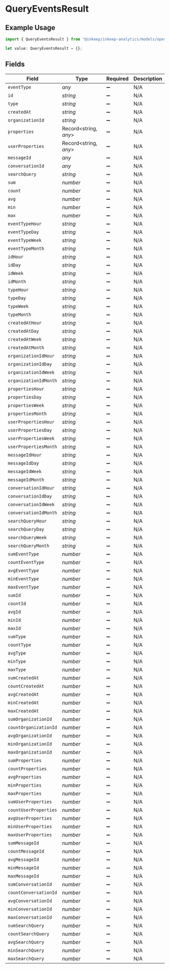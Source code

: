 # QueryEventsResult

## Example Usage

```typescript
import { QueryEventsResult } from "@inkeep/inkeep-analytics/models/operations";

let value: QueryEventsResult = {};
```

## Fields

| Field                 | Type                  | Required              | Description           |
| --------------------- | --------------------- | --------------------- | --------------------- |
| `eventType`           | *any*                 | :heavy_minus_sign:    | N/A                   |
| `id`                  | *string*              | :heavy_minus_sign:    | N/A                   |
| `type`                | *string*              | :heavy_minus_sign:    | N/A                   |
| `createdAt`           | *string*              | :heavy_minus_sign:    | N/A                   |
| `organizationId`      | *string*              | :heavy_minus_sign:    | N/A                   |
| `properties`          | Record<string, *any*> | :heavy_minus_sign:    | N/A                   |
| `userProperties`      | Record<string, *any*> | :heavy_minus_sign:    | N/A                   |
| `messageId`           | *any*                 | :heavy_minus_sign:    | N/A                   |
| `conversationId`      | *any*                 | :heavy_minus_sign:    | N/A                   |
| `searchQuery`         | *string*              | :heavy_minus_sign:    | N/A                   |
| `sum`                 | *number*              | :heavy_minus_sign:    | N/A                   |
| `count`               | *number*              | :heavy_minus_sign:    | N/A                   |
| `avg`                 | *number*              | :heavy_minus_sign:    | N/A                   |
| `min`                 | *number*              | :heavy_minus_sign:    | N/A                   |
| `max`                 | *number*              | :heavy_minus_sign:    | N/A                   |
| `eventTypeHour`       | *string*              | :heavy_minus_sign:    | N/A                   |
| `eventTypeDay`        | *string*              | :heavy_minus_sign:    | N/A                   |
| `eventTypeWeek`       | *string*              | :heavy_minus_sign:    | N/A                   |
| `eventTypeMonth`      | *string*              | :heavy_minus_sign:    | N/A                   |
| `idHour`              | *string*              | :heavy_minus_sign:    | N/A                   |
| `idDay`               | *string*              | :heavy_minus_sign:    | N/A                   |
| `idWeek`              | *string*              | :heavy_minus_sign:    | N/A                   |
| `idMonth`             | *string*              | :heavy_minus_sign:    | N/A                   |
| `typeHour`            | *string*              | :heavy_minus_sign:    | N/A                   |
| `typeDay`             | *string*              | :heavy_minus_sign:    | N/A                   |
| `typeWeek`            | *string*              | :heavy_minus_sign:    | N/A                   |
| `typeMonth`           | *string*              | :heavy_minus_sign:    | N/A                   |
| `createdAtHour`       | *string*              | :heavy_minus_sign:    | N/A                   |
| `createdAtDay`        | *string*              | :heavy_minus_sign:    | N/A                   |
| `createdAtWeek`       | *string*              | :heavy_minus_sign:    | N/A                   |
| `createdAtMonth`      | *string*              | :heavy_minus_sign:    | N/A                   |
| `organizationIdHour`  | *string*              | :heavy_minus_sign:    | N/A                   |
| `organizationIdDay`   | *string*              | :heavy_minus_sign:    | N/A                   |
| `organizationIdWeek`  | *string*              | :heavy_minus_sign:    | N/A                   |
| `organizationIdMonth` | *string*              | :heavy_minus_sign:    | N/A                   |
| `propertiesHour`      | *string*              | :heavy_minus_sign:    | N/A                   |
| `propertiesDay`       | *string*              | :heavy_minus_sign:    | N/A                   |
| `propertiesWeek`      | *string*              | :heavy_minus_sign:    | N/A                   |
| `propertiesMonth`     | *string*              | :heavy_minus_sign:    | N/A                   |
| `userPropertiesHour`  | *string*              | :heavy_minus_sign:    | N/A                   |
| `userPropertiesDay`   | *string*              | :heavy_minus_sign:    | N/A                   |
| `userPropertiesWeek`  | *string*              | :heavy_minus_sign:    | N/A                   |
| `userPropertiesMonth` | *string*              | :heavy_minus_sign:    | N/A                   |
| `messageIdHour`       | *string*              | :heavy_minus_sign:    | N/A                   |
| `messageIdDay`        | *string*              | :heavy_minus_sign:    | N/A                   |
| `messageIdWeek`       | *string*              | :heavy_minus_sign:    | N/A                   |
| `messageIdMonth`      | *string*              | :heavy_minus_sign:    | N/A                   |
| `conversationIdHour`  | *string*              | :heavy_minus_sign:    | N/A                   |
| `conversationIdDay`   | *string*              | :heavy_minus_sign:    | N/A                   |
| `conversationIdWeek`  | *string*              | :heavy_minus_sign:    | N/A                   |
| `conversationIdMonth` | *string*              | :heavy_minus_sign:    | N/A                   |
| `searchQueryHour`     | *string*              | :heavy_minus_sign:    | N/A                   |
| `searchQueryDay`      | *string*              | :heavy_minus_sign:    | N/A                   |
| `searchQueryWeek`     | *string*              | :heavy_minus_sign:    | N/A                   |
| `searchQueryMonth`    | *string*              | :heavy_minus_sign:    | N/A                   |
| `sumEventType`        | *number*              | :heavy_minus_sign:    | N/A                   |
| `countEventType`      | *number*              | :heavy_minus_sign:    | N/A                   |
| `avgEventType`        | *number*              | :heavy_minus_sign:    | N/A                   |
| `minEventType`        | *number*              | :heavy_minus_sign:    | N/A                   |
| `maxEventType`        | *number*              | :heavy_minus_sign:    | N/A                   |
| `sumId`               | *number*              | :heavy_minus_sign:    | N/A                   |
| `countId`             | *number*              | :heavy_minus_sign:    | N/A                   |
| `avgId`               | *number*              | :heavy_minus_sign:    | N/A                   |
| `minId`               | *number*              | :heavy_minus_sign:    | N/A                   |
| `maxId`               | *number*              | :heavy_minus_sign:    | N/A                   |
| `sumType`             | *number*              | :heavy_minus_sign:    | N/A                   |
| `countType`           | *number*              | :heavy_minus_sign:    | N/A                   |
| `avgType`             | *number*              | :heavy_minus_sign:    | N/A                   |
| `minType`             | *number*              | :heavy_minus_sign:    | N/A                   |
| `maxType`             | *number*              | :heavy_minus_sign:    | N/A                   |
| `sumCreatedAt`        | *number*              | :heavy_minus_sign:    | N/A                   |
| `countCreatedAt`      | *number*              | :heavy_minus_sign:    | N/A                   |
| `avgCreatedAt`        | *number*              | :heavy_minus_sign:    | N/A                   |
| `minCreatedAt`        | *number*              | :heavy_minus_sign:    | N/A                   |
| `maxCreatedAt`        | *number*              | :heavy_minus_sign:    | N/A                   |
| `sumOrganizationId`   | *number*              | :heavy_minus_sign:    | N/A                   |
| `countOrganizationId` | *number*              | :heavy_minus_sign:    | N/A                   |
| `avgOrganizationId`   | *number*              | :heavy_minus_sign:    | N/A                   |
| `minOrganizationId`   | *number*              | :heavy_minus_sign:    | N/A                   |
| `maxOrganizationId`   | *number*              | :heavy_minus_sign:    | N/A                   |
| `sumProperties`       | *number*              | :heavy_minus_sign:    | N/A                   |
| `countProperties`     | *number*              | :heavy_minus_sign:    | N/A                   |
| `avgProperties`       | *number*              | :heavy_minus_sign:    | N/A                   |
| `minProperties`       | *number*              | :heavy_minus_sign:    | N/A                   |
| `maxProperties`       | *number*              | :heavy_minus_sign:    | N/A                   |
| `sumUserProperties`   | *number*              | :heavy_minus_sign:    | N/A                   |
| `countUserProperties` | *number*              | :heavy_minus_sign:    | N/A                   |
| `avgUserProperties`   | *number*              | :heavy_minus_sign:    | N/A                   |
| `minUserProperties`   | *number*              | :heavy_minus_sign:    | N/A                   |
| `maxUserProperties`   | *number*              | :heavy_minus_sign:    | N/A                   |
| `sumMessageId`        | *number*              | :heavy_minus_sign:    | N/A                   |
| `countMessageId`      | *number*              | :heavy_minus_sign:    | N/A                   |
| `avgMessageId`        | *number*              | :heavy_minus_sign:    | N/A                   |
| `minMessageId`        | *number*              | :heavy_minus_sign:    | N/A                   |
| `maxMessageId`        | *number*              | :heavy_minus_sign:    | N/A                   |
| `sumConversationId`   | *number*              | :heavy_minus_sign:    | N/A                   |
| `countConversationId` | *number*              | :heavy_minus_sign:    | N/A                   |
| `avgConversationId`   | *number*              | :heavy_minus_sign:    | N/A                   |
| `minConversationId`   | *number*              | :heavy_minus_sign:    | N/A                   |
| `maxConversationId`   | *number*              | :heavy_minus_sign:    | N/A                   |
| `sumSearchQuery`      | *number*              | :heavy_minus_sign:    | N/A                   |
| `countSearchQuery`    | *number*              | :heavy_minus_sign:    | N/A                   |
| `avgSearchQuery`      | *number*              | :heavy_minus_sign:    | N/A                   |
| `minSearchQuery`      | *number*              | :heavy_minus_sign:    | N/A                   |
| `maxSearchQuery`      | *number*              | :heavy_minus_sign:    | N/A                   |
